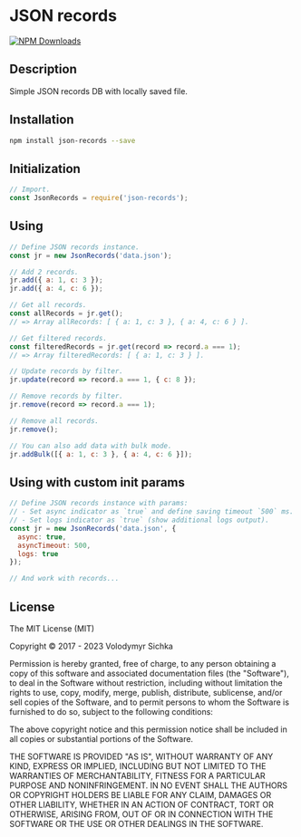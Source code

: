 # JSON records

[![NPM Downloads][downloads-image]][downloads-url]

## Description

Simple JSON records DB with locally saved file.

## Installation

```sh
npm install json-records --save
```

## Initialization

```js
// Import.
const JsonRecords = require('json-records');
```

## Using

```js
// Define JSON records instance.
const jr = new JsonRecords('data.json');

// Add 2 records.
jr.add({ a: 1, c: 3 });
jr.add({ a: 4, c: 6 });

// Get all records.
const allRecords = jr.get();
// => Array allRecords: [ { a: 1, c: 3 }, { a: 4, c: 6 } ].

// Get filtered records.
const filteredRecords = jr.get(record => record.a === 1);
// => Array filteredRecords: [ { a: 1, c: 3 } ].

// Update records by filter.
jr.update(record => record.a === 1, { c: 8 });

// Remove records by filter.
jr.remove(record => record.a === 1);

// Remove all records.
jr.remove();

// You can also add data with bulk mode.
jr.addBulk([{ a: 1, c: 3 }, { a: 4, c: 6 }]);
```

## Using with custom init params

```js
// Define JSON records instance with params:
// - Set async indicator as `true` and define saving timeout `500` ms.
// - Set logs indicator as `true` (show additional logs output).
const jr = new JsonRecords('data.json', {
  async: true,
  asyncTimeout: 500,
  logs: true
});

// And work with records...
```

## License

The MIT License (MIT)

Copyright © 2017 - 2023 Volodymyr Sichka

Permission is hereby granted, free of charge, to any person obtaining a copy of this software and associated documentation files (the "Software"), to deal in the Software without restriction, including without limitation the rights to use, copy, modify, merge, publish, distribute, sublicense, and/or sell copies of the Software, and to permit persons to whom the Software is furnished to do so, subject to the following conditions:

The above copyright notice and this permission notice shall be included in all copies or substantial portions of the Software.

THE SOFTWARE IS PROVIDED "AS IS", WITHOUT WARRANTY OF ANY KIND, EXPRESS OR IMPLIED, INCLUDING BUT NOT LIMITED TO THE WARRANTIES OF MERCHANTABILITY, FITNESS FOR A PARTICULAR PURPOSE AND NONINFRINGEMENT. IN NO EVENT SHALL THE AUTHORS OR COPYRIGHT HOLDERS BE LIABLE FOR ANY CLAIM, DAMAGES OR OTHER LIABILITY, WHETHER IN AN ACTION OF CONTRACT, TORT OR OTHERWISE, ARISING FROM, OUT OF OR IN CONNECTION WITH THE SOFTWARE OR THE USE OR OTHER DEALINGS IN THE SOFTWARE.

[downloads-image]: https://img.shields.io/npm/dm/json-records.svg
[downloads-url]: https://npmjs.org/package/json-records
